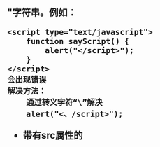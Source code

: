## <script>
- 在解释器对<script>元素内部的所有代码求值完毕以前，页面中其余的内容都不会被浏览器加载或显示，外嵌的也一样。
- 在使用<script>嵌入JavaScript代码时，记住不要在代码中的任何地方出现"</script>"字符串。例如：
```
<script type="text/javascript">
    function sayScript() {
        alert("</script>");
    }
</script>
会出现错误
解决方法：
    通过转义字符“\”解决
    alert("<、/script>");
```
- 带有src属性的<script>,如果之间包含了内嵌代码，则只会执行外部脚本文件，内嵌代码会被忽略。
- src还可以包含外部域的JS文件（网络上的），不过会有一定的危险性。
- 现代Web应用程序一般把全部JavaScript引用放在<body>元素中页面内容的后面，避免浏览器因延迟而出现空白。
- HTML4.01为<script>标签定义了defer属性，脚本会延迟到解析完毕后再运行。相当于告诉浏览器立即下载，但延迟运行。
```
<script type="text/javascript" defer="defer" src="..."></script>
```
- 对外部嵌入的JS文件，浏览器有可缓存性，若两个页面都使用同一个文件，那么只需下载一次。

### <noscript>元素
#### 元素中的内容只有在下列情况下才会显示出来：
- 浏览器不支持脚本
- 浏览器支持脚本，但脚本被禁用
```
<noscript>
    <p>lin zi fan </p>
</noscript>
```

